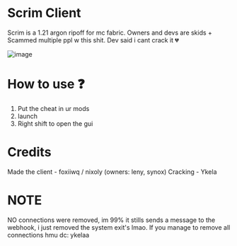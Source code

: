 # Scrim Client
Scrim is a 1.21 argon ripoff for mc fabric. Owners and devs are skids + Scammed multiple ppl w this shit.
Dev said i cant crack it 💔

![image](https://github.com/user-attachments/assets/f58470f7-0dca-4758-bbd0-430ed8a8e01e)

# How to use ❓
1. Put the cheat in ur mods
2. launch
3. Right shift to open the gui

# Credits
Made the client - foxiiwq / nixoly (owners: leny, synox)
Cracking - Ykela

# NOTE
NO connections were removed, im 99% it stills sends a message to the webhook, i just removed the system exit's lmao. If you manage to remove all connections hmu dc: ykelaa
